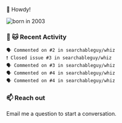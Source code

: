 👋 Howdy!

![born in 2003](https://img.shields.io/badge/last%20major%20release-2003-success)

### 🧶 🐱 Recent Activity

```
🗣 Commented on #2 in searchableguy/whiz
❗️ Closed issue #3 in searchableguy/whiz
🗣 Commented on #3 in searchableguy/whiz
🗣 Commented on #4 in searchableguy/whiz
🗣 Commented on #4 in searchableguy/whiz
```

### 📫 Reach out

Email me a question to start a conversation.
